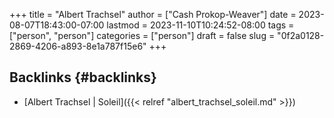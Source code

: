+++
title = "Albert Trachsel"
author = ["Cash Prokop-Weaver"]
date = 2023-08-07T18:43:00-07:00
lastmod = 2023-11-10T10:24:52-08:00
tags = ["person", "person"]
categories = ["person"]
draft = false
slug = "0f2a0128-2869-4206-a893-8e1a787f15e6"
+++

## Backlinks {#backlinks}

-   [Albert Trachsel | Soleil]({{< relref "albert_trachsel_soleil.md" >}})

